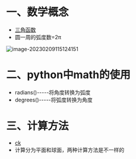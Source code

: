 # 一、数学概念

- [三角函数](https://blog.51cto.com/u_15060464/4274114)
- 圆一周的弧度数=2π

![image-20230209115124151](https://yrecord.oss-cn-hangzhou.aliyuncs.com/picture/202302091151097.png)

# 二、python中math的使用

- radians()-----将角度转换为弧度
- degrees()-----将弧度转换为角度

# 三、计算方法

- [ck](https://zhuanlan.zhihu.com/p/523245798)
- 计算分为平面和球面，两种计算方法是不一样的

